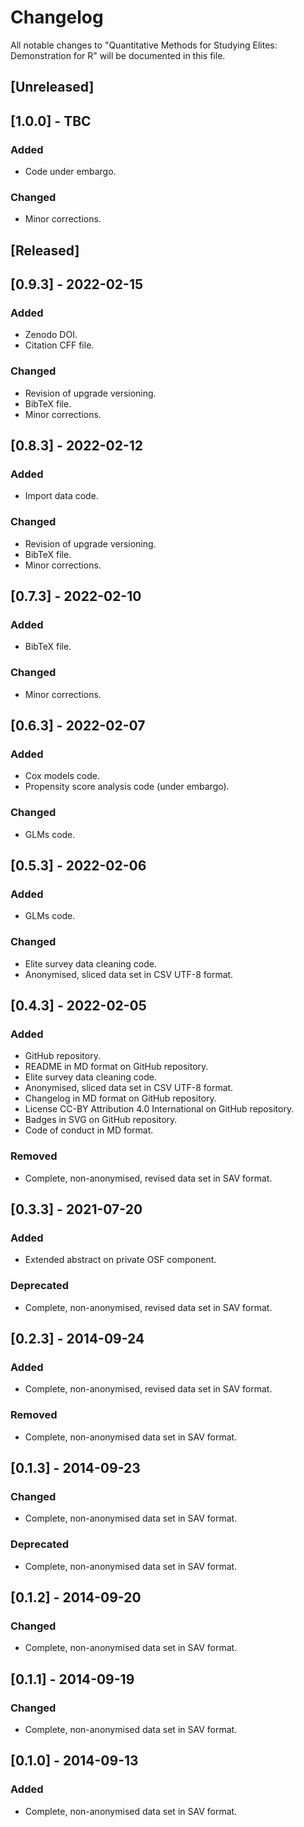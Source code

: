 # Changelog
All notable changes to "Quantitative Methods for Studying Elites: Demonstration for R" will be documented in this file.

## [Unreleased]

## [1.0.0] - TBC
### Added
- Code under embargo.
### Changed
- Minor corrections.

## [Released]

## [0.9.3] - 2022-02-15
### Added
- Zenodo DOI.
- Citation CFF file.
### Changed
- Revision of upgrade versioning.
- BibTeX file.
- Minor corrections.

## [0.8.3] - 2022-02-12
### Added
- Import data code.
### Changed
- Revision of upgrade versioning.
- BibTeX file.
- Minor corrections.

## [0.7.3] - 2022-02-10
### Added
- BibTeX file.
### Changed
- Minor corrections.

## [0.6.3] - 2022-02-07
### Added
- Cox models code.
- Propensity score analysis code (under embargo).
### Changed
- GLMs code.

## [0.5.3] - 2022-02-06
### Added
- GLMs code.
### Changed
- Elite survey data cleaning code.
- Anonymised, sliced data set in CSV UTF-8 format.

## [0.4.3] - 2022-02-05
### Added
- GitHub repository.
- README in MD format on GitHub repository.
- Elite survey data cleaning code.
- Anonymised, sliced data set in CSV UTF-8 format.
- Changelog in MD format on GitHub repository.
- License CC-BY Attribution 4.0 International on GitHub repository.
- Badges in SVG on GitHub repository.
- Code of conduct in MD format.
### Removed
- Complete, non-anonymised, revised data set in SAV format.

## [0.3.3] - 2021-07-20
### Added
- Extended abstract on private OSF component.
### Deprecated
- Complete, non-anonymised, revised data set in SAV format.

## [0.2.3] - 2014-09-24
### Added
- Complete, non-anonymised, revised data set in SAV format.
### Removed
- Complete, non-anonymised data set in SAV format.

## [0.1.3] - 2014-09-23
### Changed
- Complete, non-anonymised data set in SAV format.
### Deprecated
- Complete, non-anonymised data set in SAV format.

## [0.1.2] - 2014-09-20
### Changed
- Complete, non-anonymised data set in SAV format.

## [0.1.1] - 2014-09-19
### Changed
- Complete, non-anonymised data set in SAV format.

## [0.1.0] - 2014-09-13
### Added
- Complete, non-anonymised data set in SAV format.